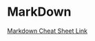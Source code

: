 # MarkDown

[Markdown Cheat Sheet Link](https://github.com/adam-p/markdown-here/wiki/Markdown-Cheatsheet "MarkDown Cheat Sheet")
